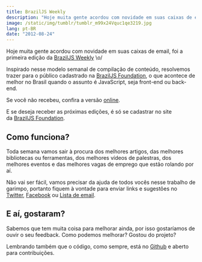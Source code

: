 ```yaml
---
title: BrazilJS Weekly
description: "Hoje muita gente acordou com novidade em suas caixas de email, foi a primeira edição da BrazilJS Weekly. Inspirado nesse modelo semanal de compilação de conteúdo, resolvemos trazer para o público cadastrado na BrazilJS Foundation, o que acontece de melhor no Brasil quando o assunto é JavaScript, seja front-end ou back-end."
image: /static/img/tumblr/tumblr_m99x24Vquc1qe3219.jpg
lang: pt-BR
date: "2012-08-24"
---
```


Hoje muita gente acordou com novidade em suas caixas de email, foi a primeira edição da [BrazilJS Weekly](http://braziljs.org/weekly/1.html) \o/

Inspirado nesse modelo semanal de compilação de conteúdo, resolvemos trazer para o público cadastrado na [BrazilJS Foundation](http://braziljs.org/), o que acontece de melhor no Brasil quando o assunto é JavaScript, seja front-end ou back-end.

<!-- more -->

Se você não recebeu, confira a versão [online](http://braziljs.org/weekly/1.html).

E se deseja receber as próximas edições, é só se cadastrar no site da [BrazilJS Foundation](http://braziljs.org).

## Como funciona?

Toda semana vamos sair à procura dos melhores artigos, das melhores bibliotecas ou ferramentas, dos melhores vídeos de palestras, dos melhores eventos e das melhores vagas de emprego que estão rolando por aí.

Não vai ser fácil, vamos precisar da ajuda de todos vocês nesse trabalho de garimpo, portanto fiquem à vontade para enviar links e sugestões no [Twitter](http://twitter.com/braziljs), [Facebook](http://facebook.com/braziljs) ou [Lista de email](https://groups.google.com/forum/?fromgroups#!forum/braziljs-foundation).

## E aí, gostaram?

Sabemos que tem muita coisa para melhorar ainda, por isso gostaríamos de ouvir o seu feedback. Como podemos melhorar? Gostou do projeto?

Lembrando também que o código, como sempre, está no [Github](http://github.com/braziljs/weekly) e aberto para contribuições.
